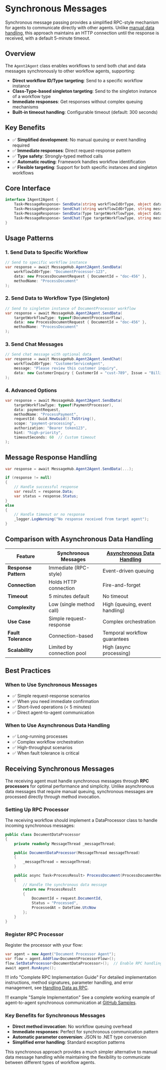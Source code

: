 # Synchronous Messages

Synchronous message passing provides a simplified RPC-style mechanism for agents to communicate directly with other agents. Unlike [manual data handling](8-handling-data-messages.md), this approach maintains an HTTP connection until the response is received, with a default 5-minute timeout.

## Overview

The `Agent2Agent` class enables workflows to send both chat and data messages synchronously to other workflow agents, supporting:

- **Direct workflow ID/Type targeting**: Send to a specific workflow instance
- **Class-Type-based singleton targeting**: Send to the singleton instance of a workflow type
- **Immediate responses**: Get responses without complex queuing mechanisms
- **Built-in timeout handling**: Configurable timeout (default: 300 seconds)

## Key Benefits

- ✅ **Simplified development**: No manual queuing or event handling required
- ✅ **Immediate responses**: Direct request-response pattern
- ✅ **Type safety**: Strongly-typed method calls
- ✅ **Automatic routing**: Framework handles workflow identification
- ✅ **Flexible targeting**: Support for both specific instances and singleton workflows

## Core Interface

```csharp
interface IAgent2Agent {
    Task<MessageResponse> SendData(string workflowIdOrType, object data, string methodName, ...);
    Task<MessageResponse> SendChat(string workflowIdOrType, string message, ...);
    Task<MessageResponse> SendData(Type targetWorkflowType, object data, string methodName, ...);
    Task<MessageResponse> SendChat(Type targetWorkflowType, string message, ...);
}
```

## Usage Patterns

### 1. Send Data to Specific Workflow

```csharp
// Send to specific workflow instance
var response = await MessageHub.Agent2Agent.SendData(
    workflowIdOrType: "DocumentProcessor-123",
    data: new ProcessDocumentRequest { DocumentId = "doc-456" },
    methodName: "ProcessDocument"
);
```

### 2. Send Data to Workflow Type (Singleton)

```csharp
// Send to singleton instance of DocumentProcessor workflow
var response = await MessageHub.Agent2Agent.SendData(
    targetWorkflowType: typeof(DocumentProcessorFlow),
    data: new ProcessDocumentRequest { DocumentId = "doc-456" },
    methodName: "ProcessDocument"
);
```

### 3. Send Chat Messages

```csharp
// Send chat message with optional data
var response = await MessageHub.Agent2Agent.SendChat(
    workflowIdOrType: "CustomerServiceAgent",
    message: "Please review this customer inquiry",
    data: new CustomerInquiry { CustomerId = "cust-789", Issue = "Billing question" }
);
```

### 4. Advanced Options

```csharp
var response = await MessageHub.Agent2Agent.SendData(
    targetWorkflowType: typeof(PaymentProcessor),
    data: paymentRequest,
    methodName: "ProcessPayment",
    requestId: Guid.NewGuid().ToString(),
    scope: "payment-processing",
    authorization: "Bearer token123",
    hint: "high-priority",
    timeoutSeconds: 60  // Custom timeout
);
```

## Message Response Handling

```csharp
var response = await MessageHub.Agent2Agent.SendData(...);

if (response != null)
{
    // Handle successful response
    var result = response.Data;
    var status = response.Status;
}
else
{
    // Handle timeout or no response
    _logger.LogWarning("No response received from target agent");
}
```

## Comparison with Asynchronous Data Handling

| Feature | Synchronous Messages | [Asynchronous Data Handling](8-handling-data-messages.md) |
|---------|---------------------|--------------------------|
| **Response Pattern** | Immediate (RPC-style) | Event-driven queuing |
| **Connection** | Holds HTTP connection | Fire-and-forget |
| **Timeout** | 5 minutes default | No timeout |
| **Complexity** | Low (single method call) | High (queuing, event handling) |
| **Use Case** | Simple request-response | Complex orchestration |
| **Fault Tolerance** | Connection-based | Temporal workflow guarantees |
| **Scalability** | Limited by connection pool | High (async processing) |

## Best Practices

### When to Use Synchronous Messages

- ✅ Simple request-response scenarios
- ✅ When you need immediate confirmation
- ✅ Short-lived operations (< 5 minutes)
- ✅ Direct agent-to-agent communication

### When to Use Asynchronous Data Handling

- ✅ Long-running processes
- ✅ Complex workflow orchestration
- ✅ High-throughput scenarios
- ✅ When fault tolerance is critical

## Receiving Synchronous Messages

The receiving agent must handle synchronous messages through **RPC processors** for optimal performance and simplicity. Unlike asynchronous data messages that require manual queuing, synchronous messages are processed directly through method invocation.

### Setting Up RPC Processor

The receiving workflow should implement a DataProcessor class to handle incoming synchronous messages:

```csharp
public class DocumentDataProcessor 
{
    private readonly MessageThread _messageThread;

    public DocumentDataProcessor(MessageThread messageThread) 
    {
        _messageThread = messageThread;
    }

    public async Task<ProcessResult> ProcessDocument(ProcessDocumentRequest request) 
    {
        // Handle the synchronous data message
        return new ProcessResult 
        { 
            DocumentId = request.DocumentId,
            Status = "Processed",
            ProcessedAt = DateTime.UtcNow
        };
    }
}
```

### Register RPC Processor

Register the processor with your flow:

```csharp
var agent = new Agent("Document Processor Agent");
var flow = agent.AddFlow<DocumentProcessorFlow>();
flow.SetDataProcessor<DocumentDataProcessor>();  // Enable RPC handling
await agent.RunAsync();
```

!!! info "Complete RPC Implementation Guide"
    For detailed implementation instructions, method signatures, parameter handling, and error management, see [Handling Data as RPC](10-handling-data-rpc.md).

!!! example "Sample Implementation"
    See a complete working example of agent-to-agent synchronous communication at [GitHub Samples](https://github.com/XiansAiPlatform/samples/tree/main/a2a-communications).

### Key Benefits for Synchronous Messages

- **Direct method invocation**: No workflow queuing overhead
- **Immediate responses**: Perfect for synchronous communication pattern  
- **Automatic parameter conversion**: JSON to .NET type conversion
- **Simplified error handling**: Standard exception patterns

This synchronous approach provides a much simpler alternative to manual data message handling while maintaining the flexibility to communicate between different types of workflow agents.
